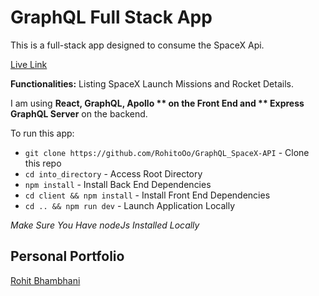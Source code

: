 # GraphQL Full Stack App 

This is a full-stack app designed to consume the SpaceX Api.

[Live Link](https://graphqlspacex.herokuapp.com)

**Functionalities:** Listing SpaceX Launch Missions and Rocket Details.

I am using **React, GraphQL, Apollo ** on the Front End and ** Express GraphQL Server** on the backend.

To run this app:

* `git clone https://github.com/RohitoOo/GraphQL_SpaceX-API` - Clone this repo
* `cd into_directory` - Access Root Directory
* `npm install` - Install Back End Dependencies
* `cd client && npm install` - Install Front End Dependencies
* `cd .. && npm run dev` - Launch Application Locally   


*Make Sure You Have nodeJs Installed Locally*

Personal Portfolio
-------------------

[Rohit Bhambhani](http://rohito.com)
